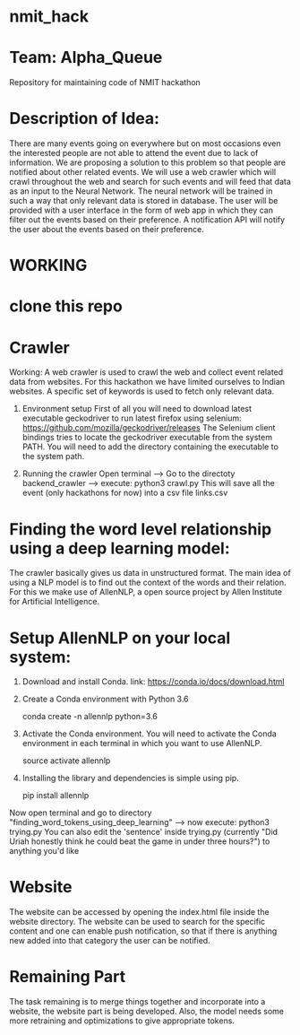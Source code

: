 # nmit_hack
# Team: Alpha_Queue
Repository for maintaining code of NMIT hackathon
# Description of Idea:
There are many events going on everywhere but on most occasions even the interested people are not able to attend
the event due to lack of information. We are proposing a solution to this problem so that people are notified about
other related events.
We will use a web crawler which will crawl throughout the web and search for such events and will feed that data as
an input to the Neural Network. The neural network will be trained in such a way that only relevant data is stored in
database. The user will be provided with a user interface in the form of web app in which they can filter out the
events based on their preference. A notification API will notify the user about the events based on their preference.

# WORKING
# clone this repo

# Crawler
Working:
A web crawler is used to crawl the web and collect event related data from websites. For this hackathon we have limited ourselves to Indian websites. A specific set of keywords is used to fetch only relevant data.

1. Environment setup
First of all you will need to download latest executable geckodriver to run latest firefox using selenium: https://github.com/mozilla/geckodriver/releases
The Selenium client bindings tries to locate the geckodriver executable from the system PATH. You will need to add the directory containing the executable to the system path.

2. Running the crawler
Open terminal --> Go to the directoty backend_crawler --> execute: python3 crawl.py
This will save all the event (only hackathons for now) into a csv file links.csv

# Finding the word level relationship using a deep learning model:

The crawler basically gives us data in unstructured format. The main idea of using a NLP model is to find out the context of the words and their relation. For this we make use of AllenNLP, a open source project by Allen Institute for Artificial Intelligence.

  # Setup AllenNLP on your local system:

   1. Download and install Conda. link: https://conda.io/docs/download.html

   2. Create a Conda environment with Python 3.6

        conda create -n allennlp python=3.6

   3. Activate the Conda environment. You will need to activate the Conda environment in each terminal in which you want to use AllenNLP.

        source activate allennlp
        
   4. Installing the library and dependencies is simple using pip.

        pip install allennlp
   
 Now open terminal and go to directory "finding_word_tokens_using_deep_learning" --> now execute: python3 trying.py
 You can also edit the 'sentence' inside trying.py (currently "Did Uriah honestly think he could beat the game in under three hours?") to anything you'd like
 
# Website
The website can be accessed by opening the index.html file inside the website directory. The website can be used to search for the specific content and one can enable push notification, so that if there is anything new added into that category the user can be notified.

# Remaining Part
The task remaining is to merge things together and incorporate into a website, the website part is being developed.
Also, the model needs some more retraining and optimizations to give appropriate tokens.
